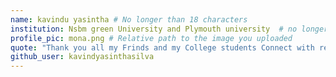 ```yaml
---
name: kavindu yasintha # No longer than 18 characters
institution: Nsbm green University and Plymouth university  # no longer than 58 characters
profile_pic: mona.png # Relative path to the image you uploaded
quote: "Thank you all my Frinds and my College students Connect with remort ACEECSING git ," # No longer than 100 characters
github_user: kavindyasinthasilva
---
```

